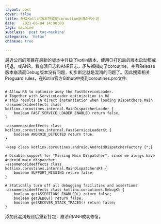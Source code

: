 ```yaml
---
layout: post
cover: false
title: 升级Kotlin版本导致的coroutine崩溃ANR小记
date:   2021-06-04 14:00:00
tags: machine
subclass: 'post tag-machine'
categories: 'hetao'
chinese: true

---
```


最近公司的项目在最新的版本中升级了kotlin版本，使用CI打包后的版本启动都或闪退，或ANR，看崩溃日志和ANR日志，矛头都指向了coroutine，并且Release版本崩溃而Debug版本没有问题，初步断定就是混淆的问题了。因此搜索相关Proguard rules，在Kotlin官方Github中找到coroutines.pro文件:

```

# Allow R8 to optimize away the FastServiceLoader.
# Together with ServiceLoader optimization in R8
# this results in direct instantiation when loading Dispatchers.Main
-assumenosideeffects class kotlinx.coroutines.internal.MainDispatcherLoader {
    boolean FAST_SERVICE_LOADER_ENABLED return false;
}

-assumenosideeffects class kotlinx.coroutines.internal.FastServiceLoaderKt {
    boolean ANDROID_DETECTED return true;
}

-keep class kotlinx.coroutines.android.AndroidDispatcherFactory {*;}

# Disable support for "Missing Main Dispatcher", since we always have Android main dispatcher
-assumenosideeffects class kotlinx.coroutines.internal.MainDispatchersKt {
    boolean SUPPORT_MISSING return false;
}

# Statically turn off all debugging facilities and assertions
-assumenosideeffects class kotlinx.coroutines.DebugKt {
    boolean getASSERTIONS_ENABLED() return false;
    boolean getDEBUG() return false;
    boolean getRECOVER_STACK_TRACES() return false;
}

```
添加此混淆规则后重新打包，崩溃和ANR成功修复。


